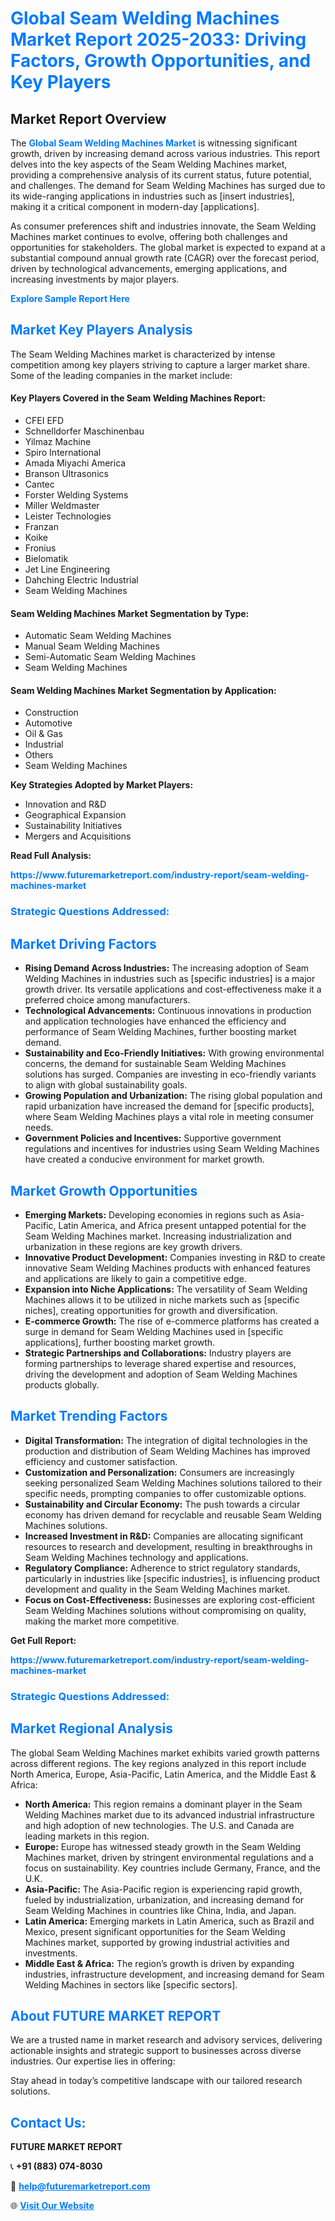 <h1 style="color: #007BFF;">Global Seam Welding Machines Market Report 2025-2033: Driving Factors, Growth Opportunities, and Key Players</h1>

<section id="overview">
<h2>Market Report Overview</h2>
<p>The <a href="https://www.futuremarketreport.com/industry-report/seam-welding-machines-market" style="color: #007BFF; text-decoration: none;"><strong>Global Seam Welding Machines Market</strong></a> is witnessing significant growth, driven by increasing demand across various industries. This report delves into the key aspects of the Seam Welding Machines market, providing a comprehensive analysis of its current status, future potential, and challenges. The demand for Seam Welding Machines has surged due to its wide-ranging applications in industries such as [insert industries], making it a critical component in modern-day [applications].</p>
<p>As consumer preferences shift and industries innovate, the Seam Welding Machines market continues to evolve, offering both challenges and opportunities for stakeholders. The global market is expected to expand at a substantial compound annual growth rate (CAGR) over the forecast period, driven by technological advancements, emerging applications, and increasing investments by major players.</p>
</section>

<section id="overview">
<p><a href="https://www.futuremarketreport.com/request-sample/reportId=99800" style="color: #007BFF; text-decoration: none;"><strong>Explore Sample Report Here</strong></a></p>
</section>

<section id="key-players">
<h2 style="color: #007BFF;">Market Key Players Analysis</h2>
<p>The Seam Welding Machines market is characterized by intense competition among key players striving to capture a larger market share. Some of the leading companies in the market include:</p>
<h4>Key Players Covered in the Seam Welding Machines Report:</h4>
<ul><li>CFEI EFD</li><li>Schnelldorfer Maschinenbau</li><li>Yilmaz Machine</li><li>Spiro International</li><li>Amada Miyachi America</li><li>Branson Ultrasonics</li><li>Cantec</li><li>Forster Welding Systems</li><li>Miller Weldmaster</li><li>Leister Technologies</li><li>Franzan</li><li>Koike</li><li>Fronius</li><li>Bielomatik</li><li>Jet Line Engineering</li><li>Dahching Electric Industrial</li><li>Seam Welding Machines</li></ul>
<h4>Seam Welding Machines Market Segmentation by Type:</h4>
<ul><li>Automatic Seam Welding Machines</li><li>Manual Seam Welding Machines</li><li>Semi-Automatic Seam Welding Machines</li><li>Seam Welding Machines</li></ul>

<h4>Seam Welding Machines Market Segmentation by Application:</h4>
<ul><li>Construction</li><li>Automotive</li><li>Oil &amp; Gas</li><li>Industrial</li><li>Others</li><li>Seam Welding Machines</li></ul>
<p><strong>Key Strategies Adopted by Market Players:</strong></p>
<ul>
<li>Innovation and R&D</li>
<li>Geographical Expansion</li>
<li>Sustainability Initiatives</li>
<li>Mergers and Acquisitions</li>
</ul>
</section>

<section>
<p><strong>Read Full Analysis: </strong></p><a href="https://www.futuremarketreport.com/industry-report/seam-welding-machines-market" style="color: #007BFF; text-decoration: none;"><strong>https://www.futuremarketreport.com/industry-report/seam-welding-machines-market</strong></a>
<h3 style="color: #007BFF;">Strategic Questions Addressed:</h3>
</section>

<section id="driving-factors">
<h2 style="color: #007BFF;">Market Driving Factors</h2>
<ul>
<li><strong>Rising Demand Across Industries:</strong> The increasing adoption of Seam Welding Machines in industries such as [specific industries] is a major growth driver. Its versatile applications and cost-effectiveness make it a preferred choice among manufacturers.</li>
<li><strong>Technological Advancements:</strong> Continuous innovations in production and application technologies have enhanced the efficiency and performance of Seam Welding Machines, further boosting market demand.</li>
<li><strong>Sustainability and Eco-Friendly Initiatives:</strong> With growing environmental concerns, the demand for sustainable Seam Welding Machines solutions has surged. Companies are investing in eco-friendly variants to align with global sustainability goals.</li>
<li><strong>Growing Population and Urbanization:</strong> The rising global population and rapid urbanization have increased the demand for [specific products], where Seam Welding Machines plays a vital role in meeting consumer needs.</li>
<li><strong>Government Policies and Incentives:</strong> Supportive government regulations and incentives for industries using Seam Welding Machines have created a conducive environment for market growth.</li>
</ul>
</section>

<section id="growth-opportunities">
<h2 style="color: #007BFF;">Market Growth Opportunities</h2>
<ul>
<li><strong>Emerging Markets:</strong> Developing economies in regions such as Asia-Pacific, Latin America, and Africa present untapped potential for the Seam Welding Machines market. Increasing industrialization and urbanization in these regions are key growth drivers.</li>
<li><strong>Innovative Product Development:</strong> Companies investing in R&D to create innovative Seam Welding Machines products with enhanced features and applications are likely to gain a competitive edge.</li>
<li><strong>Expansion into Niche Applications:</strong> The versatility of Seam Welding Machines allows it to be utilized in niche markets such as [specific niches], creating opportunities for growth and diversification.</li>
<li><strong>E-commerce Growth:</strong> The rise of e-commerce platforms has created a surge in demand for Seam Welding Machines used in [specific applications], further boosting market growth.</li>
<li><strong>Strategic Partnerships and Collaborations:</strong> Industry players are forming partnerships to leverage shared expertise and resources, driving the development and adoption of Seam Welding Machines products globally.</li>
</ul>
</section>

<section id="trending-factors">
<h2 style="color: #007BFF;">Market Trending Factors</h2>
<ul>
<li><strong>Digital Transformation:</strong> The integration of digital technologies in the production and distribution of Seam Welding Machines has improved efficiency and customer satisfaction.</li>
<li><strong>Customization and Personalization:</strong> Consumers are increasingly seeking personalized Seam Welding Machines solutions tailored to their specific needs, prompting companies to offer customizable options.</li>
<li><strong>Sustainability and Circular Economy:</strong> The push towards a circular economy has driven demand for recyclable and reusable Seam Welding Machines solutions.</li>
<li><strong>Increased Investment in R&D:</strong> Companies are allocating significant resources to research and development, resulting in breakthroughs in Seam Welding Machines technology and applications.</li>
<li><strong>Regulatory Compliance:</strong> Adherence to strict regulatory standards, particularly in industries like [specific industries], is influencing product development and quality in the Seam Welding Machines market.</li>
<li><strong>Focus on Cost-Effectiveness:</strong> Businesses are exploring cost-efficient Seam Welding Machines solutions without compromising on quality, making the market more competitive.</li>
</ul>
</section>

<section>
<p><strong>Get Full Report: </strong></p><a href="https://www.futuremarketreport.com/industry-report/seam-welding-machines-market" style="color: #007BFF; text-decoration: none;"><strong>https://www.futuremarketreport.com/industry-report/seam-welding-machines-market</strong></a>
<h3 style="color: #007BFF;">Strategic Questions Addressed:</h3>
</section>


<section id="regional-analysis">
<h2 style="color: #007BFF;">Market Regional Analysis</h2>
<p>The global Seam Welding Machines market exhibits varied growth patterns across different regions. The key regions analyzed in this report include North America, Europe, Asia-Pacific, Latin America, and the Middle East & Africa:</p>
<ul>
<li><strong>North America:</strong> This region remains a dominant player in the Seam Welding Machines market due to its advanced industrial infrastructure and high adoption of new technologies. The U.S. and Canada are leading markets in this region.</li>
<li><strong>Europe:</strong> Europe has witnessed steady growth in the Seam Welding Machines market, driven by stringent environmental regulations and a focus on sustainability. Key countries include Germany, France, and the U.K.</li>
<li><strong>Asia-Pacific:</strong> The Asia-Pacific region is experiencing rapid growth, fueled by industrialization, urbanization, and increasing demand for Seam Welding Machines in countries like China, India, and Japan.</li>
<li><strong>Latin America:</strong> Emerging markets in Latin America, such as Brazil and Mexico, present significant opportunities for the Seam Welding Machines market, supported by growing industrial activities and investments.</li>
<li><strong>Middle East & Africa:</strong> The region’s growth is driven by expanding industries, infrastructure development, and increasing demand for Seam Welding Machines in sectors like [specific sectors].</li>
</ul>
</section>

<footer>
<h2 style="color: #007BFF;">About FUTURE MARKET REPORT</h2>
<p>We are a trusted name in market research and advisory services, delivering actionable insights and strategic support to businesses across diverse industries. Our expertise lies in offering:</p>

<p>Stay ahead in today’s competitive landscape with our tailored research solutions.</p>

<h2 style="color: #007BFF;">Contact Us:</h2>
<p><strong>FUTURE MARKET REPORT</strong></p>
<p>📞 <strong>+91 (883) 074-8030</strong></p>
<p>📧 <strong><a href="mailto:help@futuremarketreport.com" style="color: #007BFF;">help@futuremarketreport.com</a></strong></p>
<p>🌐 <strong><a href="https://www.futuremarketreport.com/" style="color: #007BFF;">Visit Our Website</a></strong></p>
</footer>